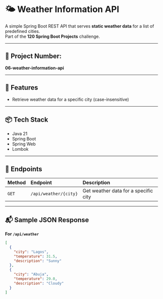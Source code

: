 # 🌤️ Weather Information API

A simple Spring Boot REST API that serves **static weather data** for a list of predefined cities.  
Part of the **120 Spring Boot Projects** challenge.

---

## 📁 Project Number:
**06-weather-information-api**

---

## 📖 Features

[//]: # (- Retrieve all available weather data)
- Retrieve weather data for a specific city (case-insensitive)

---

## 📦 Tech Stack

- Java 21
- Spring Boot
- Spring Web
- Lombok

---

## 📑 Endpoints

| Method | Endpoint               | Description                              |
|:--------|:-------------------------|:------------------------------------------|
| `GET`    | `/api/weather/{city}`      | Get weather data for a specific city      |

---

## 📬 Sample JSON Response

**For `/api/weather`**

```json
[
  {
    "city": "Lagos",
    "temperature": 31.5,
    "description": "Sunny"
  },
  {
    "city": "Abuja",
    "temperature": 29.0,
    "description": "Cloudy"
  }
]
